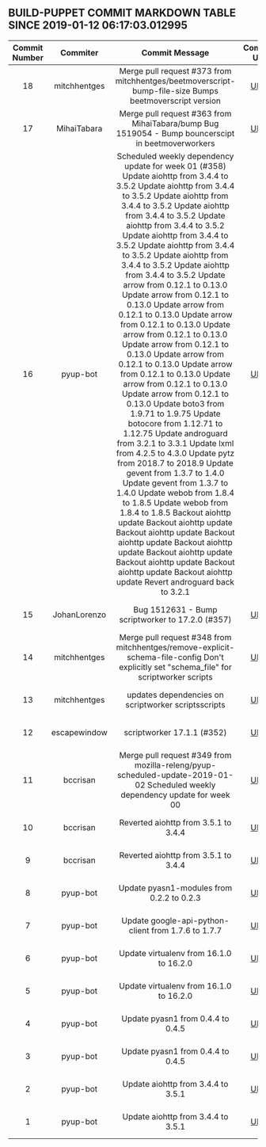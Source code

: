 ## BUILD-PUPPET COMMIT MARKDOWN TABLE SINCE 2019-01-12 06:17:03.012995

| Commit Number | Commiter | Commit Message | Commit Url | Date | 
|:---:|:----:|:----------------------------------:|:------:|:----:| 
|18|mitchhentges|Merge pull request #373 from mitchhentges/beetmoverscript-bump-file-size  Bumps beetmoverscript version|[URL](https://github.com/mozilla-releng/build-puppet/commit/fcf7b1016d091b118ed747e2cda9082e19f29384)|2019-01-25 18:50:04
|17|MihaiTabara|Merge pull request #363 from MihaiTabara/bump  Bug 1519054 - Bump bouncerscipt in beetmoverworkers|[URL](https://github.com/mozilla-releng/build-puppet/commit/f674a5cc04c9217f944627e175edde864008c442)|2019-01-15 13:33:03
|16|pyup-bot|Scheduled weekly dependency update for week 01 (#358)    Update aiohttp from 3.4.4 to 3.5.2      Update aiohttp from 3.4.4 to 3.5.2      Update aiohttp from 3.4.4 to 3.5.2      Update aiohttp from 3.4.4 to 3.5.2      Update aiohttp from 3.4.4 to 3.5.2      Update aiohttp from 3.4.4 to 3.5.2      Update aiohttp from 3.4.4 to 3.5.2      Update aiohttp from 3.4.4 to 3.5.2      Update aiohttp from 3.4.4 to 3.5.2      Update arrow from 0.12.1 to 0.13.0      Update arrow from 0.12.1 to 0.13.0      Update arrow from 0.12.1 to 0.13.0      Update arrow from 0.12.1 to 0.13.0      Update arrow from 0.12.1 to 0.13.0      Update arrow from 0.12.1 to 0.13.0      Update arrow from 0.12.1 to 0.13.0      Update arrow from 0.12.1 to 0.13.0      Update arrow from 0.12.1 to 0.13.0      Update arrow from 0.12.1 to 0.13.0      Update boto3 from 1.9.71 to 1.9.75      Update botocore from 1.12.71 to 1.12.75      Update androguard from 3.2.1 to 3.3.1      Update lxml from 4.2.5 to 4.3.0      Update pytz from 2018.7 to 2018.9      Update gevent from 1.3.7 to 1.4.0      Update gevent from 1.3.7 to 1.4.0      Update webob from 1.8.4 to 1.8.5      Update webob from 1.8.4 to 1.8.5      Backout aiohttp update      Backout aiohttp update      Backout aiohttp update      Backout aiohttp update      Backout aiohttp update      Backout aiohttp update      Backout aiohttp update      Backout aiohttp update      Backout aiohttp update      Revert androguard back to 3.2.1|[URL](https://github.com/mozilla-releng/build-puppet/commit/0399e01dd57abbf270c949fef95c31db17174235)|2019-01-09 16:55:30
|15|JohanLorenzo|Bug 1512631 - Bump scriptworker to 17.2.0 (#357)|[URL](https://github.com/mozilla-releng/build-puppet/commit/7c9d12db511547d4a379049a38281fc9a1148e8c)|2019-01-07 11:09:02
|14|mitchhentges|Merge pull request #348 from mitchhentges/remove-explicit-schema-file-config  Don't explicitly set "schema_file" for scriptworker scripts|[URL](https://github.com/mozilla-releng/build-puppet/commit/e991974d2d5808fc086d974265145b0fe58ebeec)|2019-01-04 16:56:48
|13|mitchhentges|updates dependencies on scriptworker scriptsscripts|[URL](https://github.com/mozilla-releng/build-puppet/commit/3d09378acf76e837b2ab6d4842b885e9e7f0991b)|2019-01-03 20:01:20
|12|escapewindow|scriptworker 17.1.1 (#352)|[URL](https://github.com/mozilla-releng/build-puppet/commit/a0510f366049d5e28ffc3d3d0490c396a5412f44)|2019-01-03 00:53:04
|11|bccrisan|Merge pull request #349 from mozilla-releng/pyup-scheduled-update-2019-01-02  Scheduled weekly dependency update for week 00|[URL](https://github.com/mozilla-releng/build-puppet/commit/a1e280bb4fe9e4e9554abc3bf0068042ce91412d)|2019-01-02 16:57:42
|10|bccrisan|Reverted aiohttp from 3.5.1 to 3.4.4|[URL](https://github.com/mozilla-releng/build-puppet/commit/95b3a2b8bd054e7e9449b850382705c6f45abbf5)|2019-01-02 14:11:07
|9|bccrisan|Reverted aiohttp from 3.5.1 to 3.4.4|[URL](https://github.com/mozilla-releng/build-puppet/commit/0abde4bc6dd50f006242a4f04025c0eafe3b196d)|2019-01-02 14:10:37
|8|pyup-bot|Update pyasn1-modules from 0.2.2 to 0.2.3|[URL](https://github.com/mozilla-releng/build-puppet/commit/b1aa8bc464d9657d033e39357ed6287e7006875d)|2019-01-02 13:04:55
|7|pyup-bot|Update google-api-python-client from 1.7.6 to 1.7.7|[URL](https://github.com/mozilla-releng/build-puppet/commit/af854a81630fad825f5d35c313bd6bc337fcf1b8)|2019-01-02 13:04:54
|6|pyup-bot|Update virtualenv from 16.1.0 to 16.2.0|[URL](https://github.com/mozilla-releng/build-puppet/commit/1ee447736e9e26da3506566fe3fc1a4677ccae71)|2019-01-02 13:04:46
|5|pyup-bot|Update virtualenv from 16.1.0 to 16.2.0|[URL](https://github.com/mozilla-releng/build-puppet/commit/c25116292759700703dd5c6d575bdbc4c839371f)|2019-01-02 13:04:43
|4|pyup-bot|Update pyasn1 from 0.4.4 to 0.4.5|[URL](https://github.com/mozilla-releng/build-puppet/commit/df58f5cfa4f0121c2b24ac97b9d96d84a122b641)|2019-01-02 13:04:36
|3|pyup-bot|Update pyasn1 from 0.4.4 to 0.4.5|[URL](https://github.com/mozilla-releng/build-puppet/commit/e0409802689ca0b8a838d42a5e9ee974b56d6a95)|2019-01-02 13:04:34
|2|pyup-bot|Update aiohttp from 3.4.4 to 3.5.1|[URL](https://github.com/mozilla-releng/build-puppet/commit/5bf60919375becdddaab897021265df57bcbed54)|2019-01-02 13:04:25
|1|pyup-bot|Update aiohttp from 3.4.4 to 3.5.1|[URL](https://github.com/mozilla-releng/build-puppet/commit/0a72b8f6cec5bd07eeca62a37ccaff2d4067e561)|2019-01-02 13:04:22


